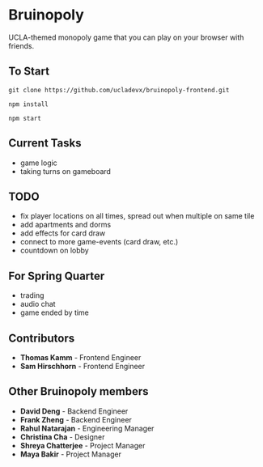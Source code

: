 # Bruinopoly

UCLA-themed monopoly game that you can play on your browser with friends.

## To Start


```
git clone https://github.com/ucladevx/bruinopoly-frontend.git
```
```
npm install
```
```
npm start
```

## Current Tasks

* game logic
* taking turns on gameboard 

## TODO

* fix player locations on all times, spread out when multiple on same tile
* add apartments and dorms
* add effects for card draw
* connect to more game-events (card draw, etc.)
* countdown on lobby

## For Spring Quarter

* trading
* audio chat
* game ended by time

## Contributors

* **Thomas Kamm** - Frontend Engineer 
* **Sam Hirschhorn** - Frontend Engineer

## Other Bruinopoly members

* **David Deng** - Backend Engineer
* **Frank Zheng** - Backend Engineer 
* **Rahul Natarajan** - Engineering Manager
* **Christina Cha** - Designer
* **Shreya Chatterjee** - Project Manager
* **Maya Bakir** - Project Manager
